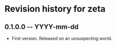 # Revision history for zeta

## 0.1.0.0 -- YYYY-mm-dd

* First version. Released on an unsuspecting world.
